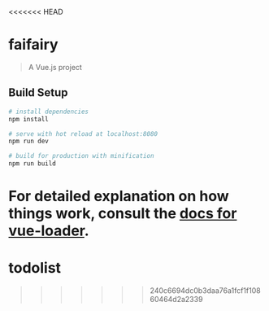 <<<<<<< HEAD
# faifairy

> A Vue.js project

## Build Setup

``` bash
# install dependencies
npm install

# serve with hot reload at localhost:8080
npm run dev

# build for production with minification
npm run build
```

For detailed explanation on how things work, consult the [docs for vue-loader](http://vuejs.github.io/vue-loader).
=======
# todolist
>>>>>>> 240c6694dc0b3daa76a1fcf1f10860464d2a2339
